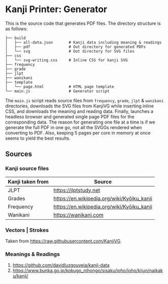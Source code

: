 # Kanji Printer: Generator

This is the source code that generates PDF files.
The directory structure is as follows:

    ├── build
    │   ├── all-data.json       # Kanji data including meaning & readings
    │   ├── pdf                 # Out directory for generated PDFs
    │   └── svg                 # Out directory for SVG files
    ├── css
    │   └── svg-writing.css     # Inline CSS for kanji SVG
    ├── frequency
    ├── grade
    ├── jlpt
    ├── wanikani
    ├── template
    │   └── page.html           # HTML page template
    └── main.js                 # Generator script

The `main.js` script reads source files from `frequency`, `grade`, `jlpt` & `wanikani` directories, downloads the SVG 
files from KanjiVG while inserting inline CSS, and downloads the meaning and reading data. Finally, launches a headless 
browser and generated single page PDF files for the corresponding data. The reason for generating one file at a time is 
if we generate the full PDF in one go, not all the SVGGs rendered when converting to PDF. Also, keeping 5 pages per core 
in memory at once seems to yield the best results. 

## Sources

### Kanji source files

| Kanji taken from | Source                                       |
| ---------------- | -------------------------------------------- |
| JLPT             | <https://jlptstudy.net>                      |
| Grades           | <https://en.wikipedia.org/wiki/Kyōiku_kanji> |
| Frequency        | <https://en.wikipedia.org/wiki/Kyōiku_kanji> |
| Wanikani         | <https://wanikani.com>                       |

### Vectors | Strokes

Taken from <https://raw.githubusercontent.com/KanjiVG>.

### Meanings & Readings

1.  <https://github.com/davidluzgouveia/kanji-data> 
2.  <https://www.bunka.go.jp/kokugo_nihongo/sisaku/joho/joho/kijun/naikaku/kanji/>
